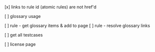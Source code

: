 
[x] links to rule id (atomic rules) are not href'd

[ ] glossary usage

[ ] rule - get glossary items & add to page
[ ] rule - resolve glossary links

[ ] get all testcases

[ ] license page